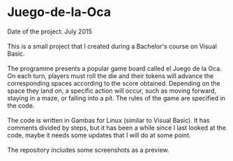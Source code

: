 # Juego-de-la-Oca
Date of the project: July 2015 <br>
<br>
This is a small project that I created during a Bachelor's course on Visual Basic.<br>
<br>
The programme presents a popular game board called el Juego de la Oca. On each turn, players must roll the die and their tokens will advance the corresponding spaces according to the score obtained. Depending on the space they land on, a specific action will occur, such as moving forward, staying in a maze, or falling into a pit. The rules of the game are specified in the code.<br>
<br>
The code is written in Gambas for Linux (similar to Visual Basic). It has comments divided by steps, but it has been a while since I last looked at the code, maybe it needs some updates that I will do at some point. <br> 
<br>
The repository includes some screenshots as a preview.

